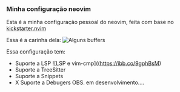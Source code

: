 ### Minha configuração neovim

Esta é a minha configuração pessoal do neovim, feita com base no [kickstarter.nvim](https://github.com/nvim-lua/kickstart.nvim)

Essa é a carinha dela:
![Alguns buffers](https://ibb.co/2MPjqsT)

Essa configuração tem:
- Suporte a LSP
![LSP e vim-cmp]((https://ibb.co/9gphBsM)
- Suporte a TreeSitter
- Suporte a Snippets
- X Suporte a Debugers OBS. em desenvolvimento....
